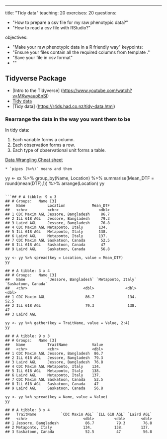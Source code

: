 ---
title: "Tidy data"
teaching: 20
exercises: 20
questions:


- "How to prepare a csv file for my raw phenotypic data?"
- "How to read a csv file with RStudio?"

objectives:
- "Make your raw phenotypic data in a R friendly way"
keypoints:
- "Ensure your files contain all the required columns from template ."
- "Save your file in csv format"
- ""


## Tidyverse Package

*  [Intro to the Tidyverse] (https://www.youtube.com/watch?v=MKwyauo8nSI)
*  [Tidy data](https://cran.r-project.org/web/packages/tidyr/vignettes/tidy-data.html)
*  [Tidy data] (https://r4ds.had.co.nz/tidy-data.html)


### Rearrange the data in the way you want them to be 
In tidy data:
1. Each variable forms a column.
2. Each observation forms a row.
3. Each type of observational unit forms a table.



[Data Wrangling Cheat sheet ](https://rstudio.com/wp-content/uploads/2015/02/data-wrangling-cheatsheet.pdf)
```
* `pipes (%>%)` means and then

```
yy <- xx %>%
  group_by(Name, Location) %>%
  summarise(Mean_DTF = round(mean(DTF),1)) %>% 
  arrange(Location)
yy
```

```## # A tibble: 9 x 3
## # Groups:   Name [3]
##   Name          Location            Mean_DTF
##   <chr>         <chr>                  <dbl>
## 1 CDC Maxim AGL Jessore, Bangladesh     86.7
## 2 ILL 618 AGL   Jessore, Bangladesh     79.3
## 3 Laird AGL     Jessore, Bangladesh     76.8
## 4 CDC Maxim AGL Metaponto, Italy       134. 
## 5 ILL 618 AGL   Metaponto, Italy       138. 
## 6 Laird AGL     Metaponto, Italy       137. 
## 7 CDC Maxim AGL Saskatoon, Canada       52.5
## 8 ILL 618 AGL   Saskatoon, Canada       47  
## 9 Laird AGL     Saskatoon, Canada       56.8
```
```
yy <- yy %>% spread(key = Location, value = Mean_DTF)
yy
```
```
## # A tibble: 3 x 4
## # Groups:   Name [3]
##   Name          `Jessore, Bangladesh` `Metaponto, Italy` `Saskatoon, Canada`
##   <chr>                         <dbl>              <dbl>               <dbl>
## 1 CDC Maxim AGL                  86.7               134.                52.5
## 2 ILL 618 AGL                    79.3               138.                47  
## 3 Laird AGL     
```
```
yy <- yy %>% gather(key = TraitName, value = Value, 2:4)
yy
```
```
## # A tibble: 9 x 3
## # Groups:   Name [3]
##   Name          TraitName           Value
##   <chr>         <chr>               <dbl>
## 1 CDC Maxim AGL Jessore, Bangladesh  86.7
## 2 ILL 618 AGL   Jessore, Bangladesh  79.3
## 3 Laird AGL     Jessore, Bangladesh  76.8
## 4 CDC Maxim AGL Metaponto, Italy    134. 
## 5 ILL 618 AGL   Metaponto, Italy    138. 
## 6 Laird AGL     Metaponto, Italy    137. 
## 7 CDC Maxim AGL Saskatoon, Canada    52.5
## 8 ILL 618 AGL   Saskatoon, Canada    47  
## 9 Laird AGL     Saskatoon, Canada    56.8
```
```
yy <- yy %>% spread(key = Name, value = Value)
yy
```

```
## # A tibble: 3 x 4
##   TraitName           `CDC Maxim AGL` `ILL 618 AGL` `Laird AGL`
##   <chr>                         <dbl>         <dbl>       <dbl>
## 1 Jessore, Bangladesh            86.7          79.3        76.8
## 2 Metaponto, Italy              134.          138.        137. 
## 3 Saskatoon, Canada              52.5          47          56.8
```
